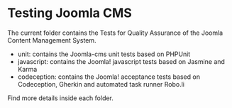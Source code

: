 Testing Joomla CMS
==========

The current folder contains the Tests for Quality Assurance of the Joomla Content Management System.

* unit: contains the Joomla-cms unit tests based on PHPUnit
* javascript: contains the Joomla! javascript tests based on Jasmine and Karma
* codeception: contains the Joomla! acceptance tests based on Codeception, Gherkin and automated task runner Robo.li

Find more details inside each folder.
